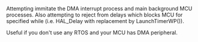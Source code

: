 Attempting immitate the DMA interrupt process and main background MCU processes.
Also attempting to reject from delays which blocks MCU for specified while (i.e. HAL_Delay with replacement by LaunchTimerWP()).

Useful if you don't use any RTOS and your MCU has DMA peripheral.
